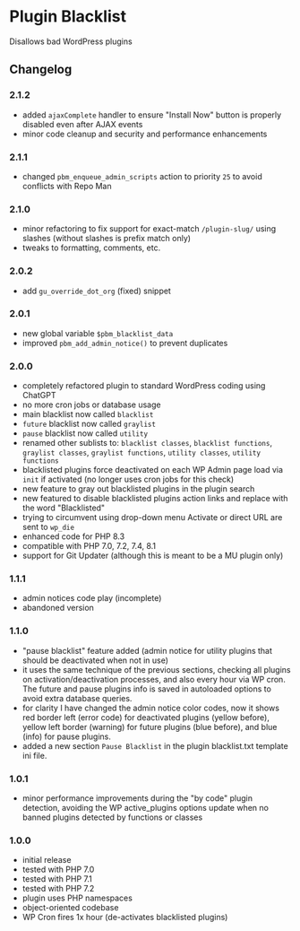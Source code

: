 # Plugin Blacklist

Disallows bad WordPress plugins

## Changelog

### 2.1.2
- added `ajaxComplete` handler to ensure "Install Now" button is properly disabled even after AJAX events
- minor code cleanup and security and performance enhancements

### 2.1.1
- changed `pbm_enqueue_admin_scripts` action to priority `25` to avoid conflicts with Repo Man

### 2.1.0
- minor refactoring to fix support for exact-match `/plugin-slug/` using slashes (without slashes is prefix match only)
- tweaks to formatting, comments, etc.

### 2.0.2
- add `gu_override_dot_org` (fixed) snippet

### 2.0.1
- new global variable `$pbm_blacklist_data`
- improved `pbm_add_admin_notice()` to prevent duplicates

### 2.0.0
- completely refactored plugin to standard WordPress coding using ChatGPT
- no more cron jobs or database usage
- main blacklist now called `blacklist`
- `future` blacklist now called `graylist`
- `pause` blacklist now called `utility`
- renamed other sublists to: `blacklist classes`, `blacklist functions`, `graylist classes`, `graylist functions`, `utility classes`, `utility functions`
- blacklisted plugins force deactivated on each WP Admin page load via `init` if activated (no longer uses cron jobs for this check)
- new feature to gray out blacklisted plugins in the plugin search
- new featured to disable blacklisted plugins action links and replace with the word "Blacklisted"
- trying to circumvent using drop-down menu Activate or direct URL are sent to `wp_die`
- enhanced code for PHP 8.3
- compatible with PHP 7.0, 7.2, 7.4, 8.1
- support for Git Updater (although this is meant to be a MU plugin only)

### 1.1.1
- admin notices code play (incomplete)
- abandoned version

### 1.1.0
- "pause blacklist" feature added (admin notice for utility plugins that should be deactivated when not in use)
- it uses the same technique of the previous sections, checking all plugins on activation/deactivation processes, and also every hour via WP cron. The future and pause plugins info is saved in autoloaded options to avoid extra database queries.
- for clarity I have changed the admin notice color codes, now it shows red border left (error code) for deactivated plugins (yellow before), yellow left border (warning) for future plugins (blue before), and blue (info) for pause plugins.
- added a new section `Pause Blacklist` in the plugin blacklist.txt template ini file.

### 1.0.1
- minor performance improvements during the "by code" plugin detection, avoiding the WP active_plugins options update when no banned plugins detected by functions or classes

### 1.0.0
- initial release
- tested with PHP 7.0
- tested with PHP 7.1
- tested with PHP 7.2
- plugin uses PHP namespaces
- object-oriented codebase
- WP Cron fires 1x hour (de-activates blacklisted plugins)
